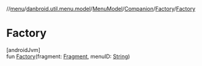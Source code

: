 //[menu](../../../../../index.md)/[danbroid.util.menu.model](../../../index.md)/[MenuModel](../../index.md)/[Companion](../index.md)/[Factory](index.md)/[Factory](-factory.md)

# Factory

[androidJvm]\
fun [Factory](-factory.md)(fragment: [Fragment](https://developer.android.com/reference/kotlin/androidx/fragment/app/Fragment.html), menuID: [String](https://kotlinlang.org/api/latest/jvm/stdlib/kotlin/-string/index.html))
